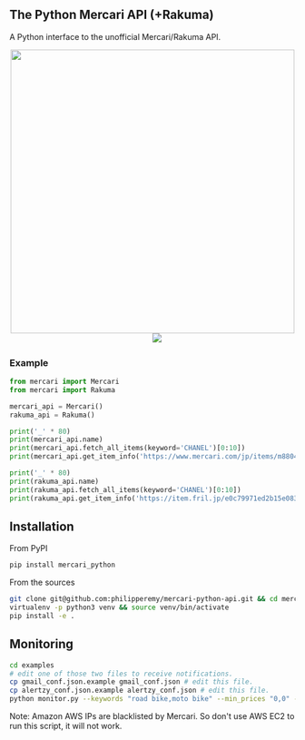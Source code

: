 ## The Python Mercari API (+Rakuma)

A Python interface to the unofficial Mercari/Rakuma API.

<p align="center">
  <img src="https://www-mercari-com.akamaized.net/assets/img/common/common/logo.svg?3119344368" width="500">&nbsp&nbsp&nbsp
  <img src="https://asset.fril.jp/assets/v3/popup/logo-5ee09819ceb0cb939c01302150e2c253888ead06c741e7af86c5636fa62e851f.png">
</p>

### Example

```python
from mercari import Mercari
from mercari import Rakuma

mercari_api = Mercari()
rakuma_api = Rakuma()

print('_' * 80)
print(mercari_api.name)
print(mercari_api.fetch_all_items(keyword='CHANEL')[0:10])
print(mercari_api.get_item_info('https://www.mercari.com/jp/items/m88046246209/'))

print('_' * 80)
print(rakuma_api.name)
print(rakuma_api.fetch_all_items(keyword='CHANEL')[0:10])
print(rakuma_api.get_item_info('https://item.fril.jp/e0c79971ed2b15e083428d93803e78f0'))
```
  
## Installation

From PyPI

```bash
pip install mercari_python
```

From the sources

```bash
git clone git@github.com:philipperemy/mercari-python-api.git && cd mercari-python-api
virtualenv -p python3 venv && source venv/bin/activate
pip install -e .
```

## Monitoring

```bash
cd examples
# edit one of those two files to receive notifications.
cp gmail_conf.json.example gmail_conf.json # edit this file.
cp alertzy_conf.json.example alertzy_conf.json # edit this file.
python monitor.py --keywords "road bike,moto bike" --min_prices "0,0" --max_prices "43000,43000"
```

Note: Amazon AWS IPs are blacklisted by Mercari. So don't use AWS EC2 to run this script, it will not work.
